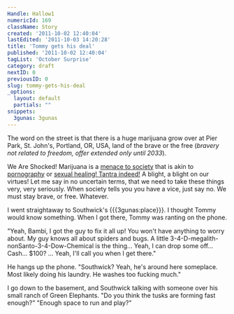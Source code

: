 ```yaml
---
Handle: Hallow1
numericId: 169
className: Story
created: '2011-10-02 12:40:04'
lastEdited: '2011-10-03 14:20:28'
title: 'Tommy gets his deal'
published: '2011-10-02 12:40:04'
tagList: 'October Surprise'
category: draft
nextID: 0
previousID: 0
slug: tommy-gets-his-deal
_options:
  layout: default
  partials: ""
snippets:
  3gunas: 3gunas
---
```

The word on the street is that there is a huge marijuana grow over at Pier Park, St. John's, Portland, OR, USA, land of the brave or the free (_bravery not related to freedom, offer extended only until 2033_).

We Are Shocked! Marijuana is a [menace to society][0] that is akin to [pornography][1] or [sexual healing! Tantra indeed!][2] A blight, a blight on our virtues! Let me say in no uncertain terms, that we need to take these things very, very seriously. When society tells you you have a vice, just say no. We must stay brave, or free. Whatever.

I went straightaway to Southwick's {{{3gunas:place}}}. I thought Tommy would know something. When I got there, Tommy was ranting on the phone.

"Yeah, Bambi, I got the guy to fix it all up! You won't have anything to worry about. My guy knows all about spiders and bugs. A little 3-4-D-megalith-nonSanto-3-4-Dow-Chemical is the thing... Yeah, I can drop some off... Cash... $100? ... Yeah, I'll call you when I get there."

He hangs up the phone. "Southwick? Yeah, he's around here someplace. Most likely doing his laundry. He washes too fucking much."

I go down to the basement, and Southwick talking with someone over his small ranch of Green Elephants. "Do you think the tusks are forming fast enough?" "Enough space to run and play?" 



[0]: http://www.huffingtonpost.com/2011/09/21/los-angeles-crime-rise-pot-clinics_n_973632.html
[1]: http://www.google.com/search?rls=en&amp;q=pornography+crime+statistics&amp;ie=UTF-8&amp;oe=UTF-8
[2]: http://articles.nydailynews.com/2011-09-10/news/30162428_1_prostitution-cops-priestess